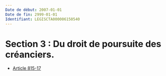 ```yaml
---
Date de début: 2007-01-01
Date de fin: 2999-01-01
Identifiant: LEGISCTA000006150540
---
```


<h1>Section 3 : Du droit de poursuite des créanciers.</h1>

- [Article 815-17](article_815-17.md)
